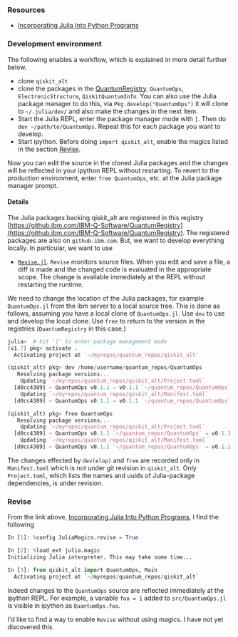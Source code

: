 ### Resources

* [Incorporating Julia Into Python Programs](https://www.peterbaumgartner.com/blog/incorporating-julia-into-python-programs/)

### Development environment

The following enables a workflow, which is explained in more detail further below.

* clone `qiskit_alt`
* clone the packages in the [QuantumRegistry](https://github.ibm.com/IBM-Q-Software/QuantumRegistry). `QuantumOps`, `ElectronicStructure`, `QiskitQuantumInfo`.
You can also use the Julia package manager to do this, via `Pkg.develop("QuantumOps")` it will clone to `~/.julia/dev/` and also make the changes in the next item.
* Start the Julia REPL, enter the package manager mode with `]`. Then do `dev ~/path/to/QuantumOps`. Repeat this for each package you want to develop.
* Start ipython. Before doing `import qiskit_alt`, enable the magics listed in the section [Revise](#revise).

Now you can edit the source in the cloned Julia packages and the changes will be reflected in your ipython REPL without restarting.
To revert to the production environment, enter `free QuantumOps`, etc. at the Julia package manager prompt.

#### Details

The Julia packages backing qiskit_alt are registered in this registry [https://github.ibm.com/IBM-Q-Software/QuantumRegistry](https://github.ibm.com/IBM-Q-Software/QuantumRegistry).
The registered packages are also on `github.ibm.com`. But, we want to develop everything locally. In particular, we want to use

* [`Revise.jl`](https://github.com/timholy/Revise.jl). `Revise` monitors source files. When you edit and
save a file, a diff is made and the changed code is evaluated in the appropriate scope.
   The change is available immediately at the REPL without restarting the runtime.

We need to change the location of the Julia packages, for example `QuantumOps.jl` from the ibm server to a local source tree.
This is done as follows, assuming you have a local clone of `QuantumOps.jl`. Use `dev` to use and develop the local clone.
Use `free` to return to the version in the registries (`QuantumRegistry` in this case.)
```julia
julia>  # hit ']' to enter package management mode
(v1.7) pkg> activate .
  Activating project at `~/myrepos/quantum_repos/qiskit_alt`

(qiskit_alt) pkg> dev /home/username/quantum_repos/QuantumOps
   Resolving package versions...
    Updating `~/myrepos/quantum_repos/qiskit_alt/Project.toml`
  [d0cc4389] ~ QuantumOps v0.1.1 ⇒ v0.1.1 `~/quantum_repos/QuantumOps`
    Updating `~/myrepos/quantum_repos/qiskit_alt/Manifest.toml`
  [d0cc4389] ~ QuantumOps v0.1.1 ⇒ v0.1.1 `~/quantum_repos/QuantumOps`

(qiskit_alt) pkg> free QuantumOps
   Resolving package versions...
    Updating `~/myrepos/quantum_repos/qiskit_alt/Project.toml`
  [d0cc4389] ~ QuantumOps v0.1.1 `~/quantum_repos/QuantumOps` ⇒ v0.1.1
    Updating `~/myrepos/quantum_repos/qiskit_alt/Manifest.toml`
  [d0cc4389] ~ QuantumOps v0.1.1 `~/quantum_repos/QuantumOps` ⇒ v0.1.1
```

The changes effected by `dev(elop)` and `free` are recorded only in `Manifest.toml` which is not under git revision
in `qiskit_alt`. Only `Project.toml`, which lists the names and uuids of Julia-package dependencies, is under
revision.

### Revise

From the link above, [Incorporating Julia Into Python Programs](https://www.peterbaumgartner.com/blog/incorporating-julia-into-python-programs/),
I find the following
```python
In [1]: %config JuliaMagics.revise = True

In [2]: %load_ext julia.magic
Initializing Julia interpreter. This may take some time...

In [3]: from qiskit_alt import QuantumOps, Main
  Activating project at `~/myrepos/quantum_repos/qiskit_alt`
```

Indeed changes to the `QuantumOps` source are reflected immediately at the ipython REPL.
For example, a variable `foo = 1` added to `src/QuantumOps.jl` is visible
in ipython as `QuantumOps.foo`.

I'd like to find a way to enable `Revise` without using magics. I have not yet discovered this.
